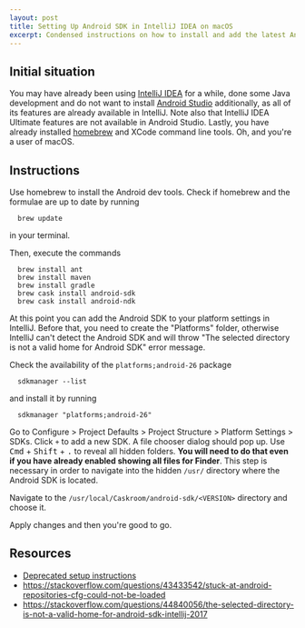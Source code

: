 ```yaml
---
layout: post
title: Setting Up Android SDK in IntelliJ IDEA on macOS
excerpt: Condensed instructions on how to install and add the latest Android SDK to IntelliJ IDE on macOS
---
```


## Initial situation

You may have already been using [IntelliJ IDEA](https://www.jetbrains.com/idea/ "IntelliJ IDEA: The Java IDE for professional developers by JetBrains") for a while, done some Java development and do not want to install [Android Studio](https://developer.android.com/studio/index.html "The Official IDE for Android") additionally, as all of its features are already available in IntelliJ. Note also that IntelliJ IDEA Ultimate features are not available in Android Studio. Lastly, you have already installed [homebrew](https://brew.sh "The missing package manager for macOS") and XCode command line tools. Oh, and you're a user of macOS.

## Instructions

Use homebrew to install the Android dev tools. Check if homebrew and the formulae are up to date by running

```
  brew update
```

in your terminal.

Then, execute the commands
```
  brew install ant
  brew install maven
  brew install gradle
  brew cask install android-sdk
  brew cask install android-ndk
```

At this point you can add the Android SDK to your platform settings in IntelliJ. Before that, you need to create the "Platforms" folder, otherwise IntelliJ can't detect the Android SDK and will throw "The selected directory is not a valid home for Android SDK" error message. 

Check the availability of the `platforms;android-26` package

```
  sdkmanager --list
```

and install it by running 

```
  sdkmanager "platforms;android-26"
```

Go to Configure > Project Defaults > Project Structure > Platform Settings > SDKs. Click `+` to add a new SDK. A file chooser dialog should pop up. Use <kbd>Cmd</kbd> + <kbd>Shift</kbd> + <kbd>.</kbd> to reveal all hidden folders. **You will need to do that even if you have already enabled showing all files for Finder**. This step is necessary in order to navigate into the hidden `/usr/` directory where the Android SDK is located. 

Navigate to the `/usr/local/Caskroom/android-sdk/<VERSION>` directory and choose it. 

Apply changes and then you're good to go.

## Resources
* [Deprecated setup instructions](https://gist.github.com/patrickhammond/4ddbe49a67e5eb1b9c03)
* <https://stackoverflow.com/questions/43433542/stuck-at-android-repositories-cfg-could-not-be-loaded>
* <https://stackoverflow.com/questions/44840056/the-selected-directory-is-not-a-valid-home-for-android-sdk-intellij-2017>